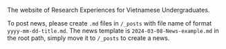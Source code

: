 The website of Research Experiences for Vietnamese Undergraduates. 

To post news, please create `.md` files in `/_posts` with file name of format `yyyy-mm-dd-title.md`.
The news template is `2024-03-08-News-example.md` in the root path, simply move it to `/_posts` to create a news.
